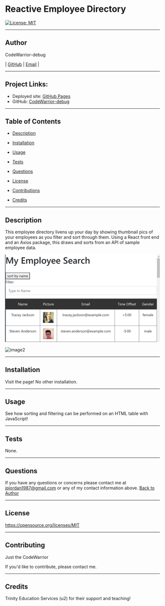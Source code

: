 # Reactive Employee Directory

  [![License: MIT](https://img.shields.io/badge/License-MIT-yellow.svg)](https://opensource.org/licenses/MIT)
  
  ---
  ## Author
  
  CodeWarrior-debug
  
  
  | [GitHub](https://github.com/CodeWarrior-debug) | [Email](jpjordan1987@gmail.com) |
  
  ---
  ## Project Links:
  
  - Deployed site: [GitHub Pages](https://CodeWarrior-debug.github.io/Reactive_Employee_Directory/)
  - GitHub: [CodeWarrior-debug](https://github.com/CodeWarrior-debug/Reactive_Employee_Directory)
  
  ---
  ## Table of Contents
  
  - [Description](##Description)
  
  - [Installation](##Installation)
  
  - [Usage](##Usage)
  
  - [Tests](##Tests)
  
  - [Questions](##Questions)
  
  - [License](##License)
  
  - [Contributions](##Contributing)
  
  - [Credits](##Credits)
  
  ---
  ## Description
  
  This employee directory livens up your day by showing thumbnail pics of your employees as you filter and sort through them. Using a React front end and an Axios package, this draws and sorts from an API of sample employee data.
  
 
 ![image1](https://github.com/CodeWarrior-debug/Reactive_Employee_Directory/blob/main/DirectoryClip.png?raw=true) 
 
 
 
 ![image2](https://github.com/CodeWarrior-debug/Reactive_Employee_Directory/blob/main/Employee_Directory.gif?raw=true) 
 
 
  
  ---
  ## Installation
  
  Visit the page! No other installation.
  
  ---
  ## Usage
  
  See how sorting and filtering can be performed on an HTML table with JavaScript!
  
  ---
  ## Tests
  
  None.
  
  ---
  ## Questions
  
  If you have any questions or concerns please contact me at jpjordan1987@gmail.com or any of my contact information above. [Back to Author](##Author)
  
  
  --- 
 
 ## License 
 
 https://opensource.org/licenses/MIT
  
  ---
  ## Contributing
  
  Just the CodeWarrior
  
  If you'd like to contribute, please contact me.
  
  ---
  ## Credits
  
  Trinity Education Services (u2) for their support and teaching!
  


